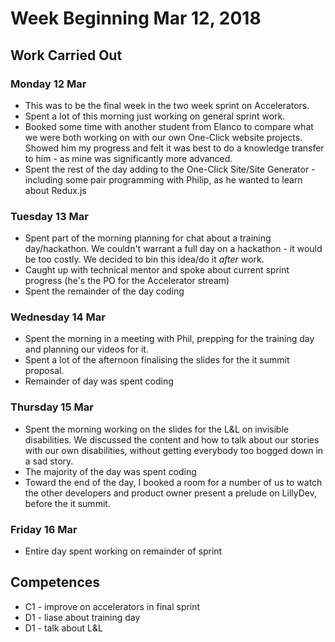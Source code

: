 # Week Beginning Mar 12, 2018

## Work Carried Out

### Monday 12 Mar
* This was to be the final week in the two week sprint on Accelerators.
* Spent a lot of this morning just working on general sprint work.
* Booked some time with another student from Elanco to compare what we were both working on with our own One-Click website projects. Showed him my progress and felt it was best to do a knowledge transfer to him - as mine was significantly more advanced.
* Spent the rest of the day adding to the One-Click Site/Site Generator - including some pair programming with Philip, as he wanted to learn about Redux.js

### Tuesday 13 Mar
* Spent part of the morning planning for chat about a training day/hackathon. We couldn't warrant a full day on a hackathon - it would be too costly. We decided to bin this idea/do it *after* work.
* Caught up with technical mentor and spoke about current sprint progress (he's the PO for the Accelerator stream)
* Spent the remainder of the day coding

### Wednesday 14 Mar
* Spent the morning in a meeting with Phil, prepping for the training day and planning our videos for it.
* Spent a lot of the afternoon finalising the slides for the it summit proposal. 
* Remainder of day was spent coding

### Thursday 15 Mar
* Spent the morning working on the slides for the L&L on invisible disabilities. We discussed the content and how to talk about our stories with our own disabilities, without getting everybody too bogged down in a sad story.
* The majority of the day was spent coding
* Toward the end of the day, I booked a room for a number of us to watch the other developers and product owner present a prelude on LillyDev, before the it summit.

### Friday 16 Mar
* Entire day spent working on remainder of sprint

## Competences
* C1 - improve on accelerators in final sprint
* D1 - liase about training day
* D1 - talk about L&L